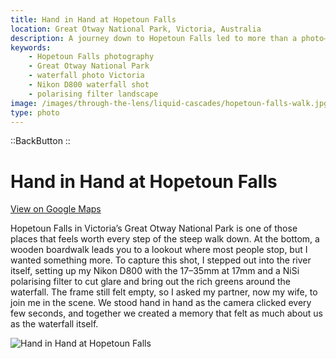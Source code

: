 ```yaml
---
title: Hand in Hand at Hopetoun Falls
location: Great Otway National Park, Victoria, Australia
description: A journey down to Hopetoun Falls led to more than a photo—it became a memory of love, patience, and nature’s power, captured hand in hand.
keywords:
    - Hopetoun Falls photography
    - Great Otway National Park
    - waterfall photo Victoria
    - Nikon D800 waterfall shot
    - polarising filter landscape
image: /images/through-the-lens/liquid-cascades/hopetoun-falls-walk.jpg
type: photo
---
```


::BackButton
::

# Hand in Hand at Hopetoun Falls

<a href="https://www.google.com/maps/search/?api=1&query=Hopetoun+Falls,+Great+Otway+National+Park,+Victoria,+Australia" target="_blank" rel="noopener noreferrer">View on Google Maps</a>

Hopetoun Falls in Victoria’s Great Otway National Park is one of those places that feels worth every step of the steep walk down. At the bottom, a wooden boardwalk leads you to a lookout where most people stop, but I wanted something more. To capture this shot, I stepped out into the river itself, setting up my Nikon D800 with the 17–35mm at 17mm and a NiSi polarising filter to cut glare and bring out the rich greens around the waterfall. The frame still felt empty, so I asked my partner, now my wife, to join me in the scene. We stood hand in hand as the camera clicked every few seconds, and together we created a memory that felt as much about us as the waterfall itself.

![Hand in Hand at Hopetoun Falls](/images/through-the-lens/liquid-cascades/hopetoun-falls-walk.jpg)

<div class="mb-8"></div>
